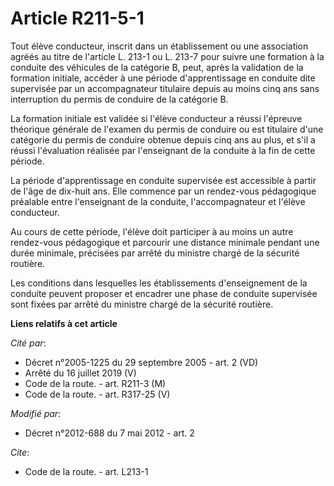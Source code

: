 # Article R211-5-1

Tout élève conducteur, inscrit dans un établissement ou une association agréés au titre de l'article L. 213-1 ou L. 213-7
pour suivre une formation à la conduite des véhicules de la catégorie B, peut, après la validation de la formation initiale,
accéder à une période d'apprentissage en conduite dite supervisée par un accompagnateur titulaire depuis au moins cinq ans
sans interruption du permis de conduire de la catégorie B. 

La formation initiale est validée si l'élève conducteur a réussi l'épreuve théorique générale de l'examen du permis de
conduire ou est titulaire d'une catégorie du permis de conduire obtenue depuis cinq ans au plus, et s'il a réussi
l'évaluation réalisée par l'enseignant de la conduite à la fin de cette période. 

La période d'apprentissage en conduite supervisée est accessible à partir de l'âge de dix-huit ans. Elle commence par un
rendez-vous pédagogique préalable entre l'enseignant de la conduite, l'accompagnateur et l'élève conducteur. 

Au cours de cette période, l'élève doit participer à au moins un autre rendez-vous pédagogique et parcourir une distance
minimale pendant une durée minimale, précisées par arrêté du   ministre chargé de la sécurité routière. 

Les conditions dans lesquelles les établissements d'enseignement de la conduite peuvent proposer et encadrer une phase de
conduite supervisée sont fixées par arrêté du   ministre chargé de la sécurité routière.

**Liens relatifs à cet article**

_Cité par_:

  - Décret n°2005-1225 du 29 septembre 2005 - art. 2 (VD)
  - Arrêté du 16 juillet 2019 (V)
  - Code de la route. - art. R211-3 (M)
  - Code de la route. - art. R317-25 (V)

_Modifié par_:

  - Décret n°2012-688 du 7 mai 2012 - art. 2

_Cite_:

  - Code de la route. - art. L213-1
